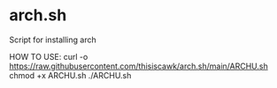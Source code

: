 # arch.sh
Script for installing arch

HOW TO USE:
curl -o https://raw.githubusercontent.com/thisiscawk/arch.sh/main/ARCHU.sh
chmod +x ARCHU.sh
./ARCHU.sh
